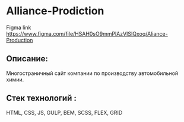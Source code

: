 # Alliance-Prodiction
Figma link https://www.figma.com/file/HSAH0sO9mmPlAzVISIQxoq/Aliance-Production

## Описание: 
Многостраничный сайт компании по производству автомобильной химии. 

## Стек технологий :
HTML, CSS, JS, GULP, BEM, SCSS, FLEX, GRID
